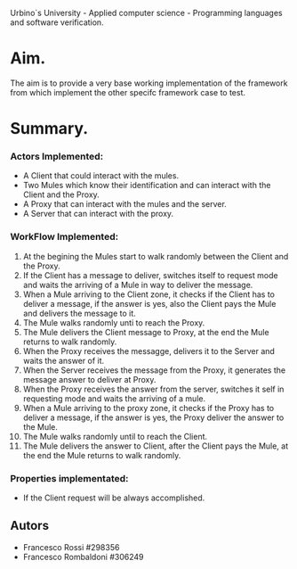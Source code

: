 Urbino`s University - Applied computer science - Programming languages and software verification.

# Aim.
The aim is to provide a very base working implementation of the framework from which implement the other specifc framework case to test.  

# Summary.   

### Actors Implemented:

- A Client that could interact with the mules.
- Two Mules which know their identification and can interact with the Client and the Proxy. 
- A Proxy that can interact with the mules and the server.
- A Server that can interact with the proxy.

### WorkFlow Implemented:
1. At the begining the Mules start to walk randomly between the Client and the Proxy. 
2. If the Client has a message to deliver, switches itself to request mode and waits the arriving of a Mule in way to deliver the message.
3. When a Mule arriving to the Client zone, it checks if the Client has to deliver a message, if the answer is yes, also the Client pays the Mule and delivers the message to it.
4. The Mule walks randomly unti to reach the Proxy.
5. The Mule delivers the Client message to Proxy, at the end the Mule returns to walk randomly.
6. When the Proxy receives the messagge, delivers it to the Server and waits the answer of it.
7. When the Server receives the message from the Proxy, it generates the message answer to deliver at Proxy.
8. When the Proxy receives the answer from the server, switches it self in requesting mode and waits the arriving of a mule. 
9. When a Mule arriving to the proxy zone, it checks if the Proxy has to deliver a message, if the answer is yes, the Proxy deliver the answer to the Mule.
10. The Mule walks randomly until to reach the Client.
11. The Mule delivers the answer to Client, after the Client pays the Mule, at the end the Mule returns to walk randomly.

### Properties implementated:
- If the Client request will be always accomplished. 

## Autors 
- Francesco Rossi #298356
- Francesco Rombaldoni #306249
